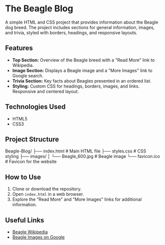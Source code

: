 # The Beagle Blog

A simple HTML and CSS project that provides information about the Beagle dog breed. The project includes sections for general information, images, and trivia, styled with borders, headings, and responsive layouts.

## Features

- **Top Section:** Overview of the Beagle breed with a "Read More" link to Wikipedia.
- **Image Section:** Displays a Beagle image and a "More Images" link to Google search.
- **Trivia Section:** Key facts about Beagles presented in an ordered list.
- **Styling:** Custom CSS for headings, borders, images, and links. Responsive and centered layout.

## Technologies Used

- HTML5  
- CSS3

## Project Structure

Beagle-Blog/
├── index.html # Main HTML file
├── styles.css # CSS styling
├── images/
│ └── Beagle_600.jpg # Beagle image
└── favicon.ico # Favicon for the website



## How to Use

1. Clone or download the repository.  
2. Open `index.html` in a web browser.  
3. Explore the "Read More" and "More Images" links for additional information.

## Useful Links

- [Beagle Wikipedia](https://en.wikipedia.org/wiki/Beagle)  
- [Beagle Images on Google](https://www.google.com/search?tbm=isch&q=Beagle+dogs)